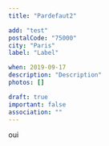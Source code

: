 ```yaml
---
title: "Pardefaut2"

add: "test"
postalCode: "75000"
city: "Paris"
label: "Label"

when: 2019-09-17
description: "Description"
photos: []

draft: true
important: false
association: ""
---
```

oui
